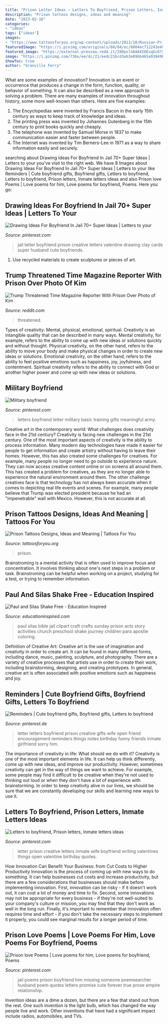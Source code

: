```yaml
---
title: "Prison Letter Ideas ~ Letters To Boyfriend, Prison Letters, Inmate Letters Ideas"
description: "Prison tattoos designs, ideas and meaning"
date: "2023-02-16"
categories:
- "ideas"
tags: ["ideas"]
images:
- "https://www.tattoosforyou.org/wp-content/uploads/2013/10/Russian-Prison-Tattoos-Meanings-682x1024.jpg"
featuredImage: "https://i.pinimg.com/originals/60/04/ec/6004ec712243e4956f526c5556c27dae.jpg"
featured_image: "https://external-preview.redd.it/I8Opsln6A84IDEcqGc67yi8QFvv_hoNKJI0LkNRdh34.jpg?auto=webp&amp;s=5ebd2c2cac2b931198a3ec2c060b1d48cb1eb6bd"
image: "https://i.pinimg.com/736x/ee/dc/21/eedc21bcd3eb3e09bb465a93849b8d86.jpg"
ShowToc: true
author: "Granville Ferry"
---
```



What are some examples of innovation?
Innovation is an event or occurrence that produces a change in the form, function, quality, or behavior of something. It can also be described as a new approach to solving a problem. There are many examples of innovation throughout history, some more well-known than others. Here are five examples:
1. The Encyclopedias were invented by Francis Bacon in the early 15th century as ways to keep track of knowledge and ideas.
2. The printing press was invented by Johannes Gutenberg in the 15th century to print books quickly and cheaply.
3. The telephone was invented by Samuel Morse in 1837 to make communication easier and faster between people. 
4. The Internet was invented by Tim Berners-Lee in 1971 as a way to share information easily and securely. 

	

		
searching about Drawing Ideas For Boyfriend In Jail 70+ Super Ideas | Letters to your you've visit to the right web. We have 8 Images about Drawing Ideas For Boyfriend In Jail 70+ Super Ideas | Letters to your like Reminders | Cute boyfriend gifts, Boyfriend gifts, Letters to boyfriend, Letters to boyfriend, Prison letters, Inmate letters ideas and also Prison love Poems | Love poems for him, Love poems for boyfriend, Poems. Here you go:
		
    
## Drawing Ideas For Boyfriend In Jail 70+ Super Ideas | Letters To Your

<img loading=lazy src="https://i.pinimg.com/originals/e9/84/77/e984773cbedab7432935811040ac3979.jpg" onerror="this.onerror=null;this.src='https://tse4.mm.bing.net/th?id=OIP.MdD9NwsLgPHgmcCLaFf4SQAAAA&amp;pid=15.1';" alt="Drawing Ideas For Boyfriend In Jail 70+ Super Ideas | Letters to your">

_Source: pinterest.com_

>jail letter boyfriend prison creative letters valentine drawing clay cards super husband cute boyfriends. 

	

1. Use recycled materials to create sculptures or pieces of art.

    
## Trump Threatened Time Magazine Reporter With Prison Over Photo Of Kim

<img loading=lazy src="https://external-preview.redd.it/I8Opsln6A84IDEcqGc67yi8QFvv_hoNKJI0LkNRdh34.jpg?auto=webp&amp;s=5ebd2c2cac2b931198a3ec2c060b1d48cb1eb6bd" onerror="this.onerror=null;this.src='https://tse4.mm.bing.net/th?id=OIP.WgBM20ZZhmV7C1IxxhqFYQHaEK&amp;pid=15.1';" alt="Trump Threatened Time Magazine Reporter With Prison Over Photo of Kim">

_Source: reddit.com_

>threatened. 

	

Types of creativity: Mental, physical, emotional, spiritual.
Creativity is an intangible quality that can be described in many ways. Mental creativity, for example, refers to the ability to come up with new ideas or solutions quickly and without thought. Physical creativity, on the other hand, refers to the ability to move your body and make physical changes in order to create new ideas or solutions. Emotional creativity, on the other hand, refers to the ability to feel positive emotions such as happiness, joy, joyfulness, and contentment. Spiritual creativity refers to the ability to connect with God or another higher power and come up with new ideas or solutions.

    
## Military Boyfriend

<img loading=lazy src="https://i.pinimg.com/736x/a4/60/1f/a4601fcd80bfe0ea342dab79b087093e.jpg" onerror="this.onerror=null;this.src='https://tse4.mm.bing.net/th?id=OIP.lvFiKt8JsQVqtqZjEeY66wHaJ3&amp;pid=15.1';" alt="Military boyfriend">

_Source: pinterest.com_

>letters boyfriend letter military basic training gifts meaningful army. 

	

Creative art in the contemporary world: What challenges does creativity face in the 21st century?
Creativity is facing new challenges in the 21st century. One of the most important aspects of creativity is the ability to process information. Many modern day technologies have made it easier for people to get information and create artistry without having to leave their homes. However, this has also created some challenges for creatives. For example, many people no longer need to go outside to experience nature. They can now access creative content online or on screens all around them. This has created a problem for creatives, as they are no longer able to experience the natural environment around them. The other challenge creatives face is that technology has not always been accurate when it comes to depicting real life events and scenes. For example, many people believe that Trump was elected president because he had an "impenetrable" wall with Mexico. However, this is not accurate at all.

    
## Prison Tattoos Designs, Ideas And Meaning | Tattoos For You

<img loading=lazy src="https://www.tattoosforyou.org/wp-content/uploads/2013/10/Russian-Prison-Tattoos-Meanings-682x1024.jpg" onerror="this.onerror=null;this.src='https://tse1.mm.bing.net/th?id=OIP.ulbfb7UewotSOl0TpmmxgAHaLH&amp;pid=15.1';" alt="Prison Tattoos Designs, Ideas and Meaning | Tattoos For You">

_Source: tattoosforyou.org_

>prison. 

	

Brainstroming is a mental activity that is often used to improve focus and concentration. It involves thinking about one's next steps in a problem or task. Brainstroming can be helpful when working on a project, studying for a test, or trying to remember information.

    
## Paul And Silas Shake Free - Education Inspired

<img loading=lazy src="http://www.educationinspired.com/uploads/8/2/1/3/8213508/8768139_orig.jpg" onerror="this.onerror=null;this.src='https://tse3.mm.bing.net/th?id=OIP.4VDszPJQELmaYqReR531yQHaFj&amp;pid=15.1';" alt="Paul and Silas Shake Free - Education Inspired">

_Source: educationinspired.com_

>paul silas bible jail clipart craft crafts sunday prison acts story activities church preschool shake journey children para apostle coloring. 

	

Definition of Creative Art:
Creative art is the use of imagination and creativity in order to create art. It can be found in many different forms, including dance, music, painting, sculpture, and photography. There are a variety of creative processes that artists use in order to create their work, including brainstorming, designing, and creating prototypes. In general, creative art is often associated with positive emotions such as happiness and joy.

    
## Reminders | Cute Boyfriend Gifts, Boyfriend Gifts, Letters To Boyfriend

<img loading=lazy src="https://i.pinimg.com/originals/60/04/ec/6004ec712243e4956f526c5556c27dae.jpg" onerror="this.onerror=null;this.src='https://tse3.mm.bing.net/th?id=OIP.66oJ2xg9zKdCQeSnwLVstQAAAA&amp;pid=15.1';" alt="Reminders | Cute boyfriend gifts, Boyfriend gifts, Letters to boyfriend">

_Source: pinterest.de_

>letter letters boyfriend prison creative gifts wife open friend encouragement reminders things notes birthday funny friends inmate girlfriend sorry him. 

	

The importance of creativity in life: What should we do with it?
Creativity is one of the most important elements in life. It can help us think differently, come up with new ideas, and improve our productivity. However, sometimes creativity can get in the way of things we want to achieve. For example, some people may find it difficult to be creative when they're not used to thinking out loud or when they don't have a lot of experience with brainstorming. In order to keep creativity alive in our lives, we should be sure that we are constantly developing our skills and learning new ways to use it.

    
## Letters To Boyfriend, Prison Letters, Inmate Letters Ideas

<img loading=lazy src="https://i.pinimg.com/originals/93/a0/f0/93a0f0fd106372995a5d5ffea7c8e7bf.png" onerror="this.onerror=null;this.src='https://tse3.mm.bing.net/th?id=OIP.4U5VgUUaQcHoW-oPEXSXEgHaNK&amp;pid=15.1';" alt="Letters to boyfriend, Prison letters, Inmate letters ideas">

_Source: pinterest.com_

>letter prison creative letters inmate wife boyfriend writing valentines things open valentine birthday quotes. 

	

How Innovation Can Benefit Your Business: from Cut Costs to Higher Productivity
Innovation is the process of coming up with new ways to do something. It can help businesses cut costs and increase productivity, but there are a few considerations that businesses should make before implementing innovation. First, innovation can be risky - if it doesn't work out, it can cost a lot of money and time to fix. Second, some innovations may not be appropriate for every business - if they're not well-suited to your company's culture or mission, you may find that they don't work as well in the long run. Finally, it's important to remember that innovation often requires time and effort - if you don't take the necessary steps to implement it properly, you could see marginal results for a longer period of time.

    
## Prison Love Poems | Love Poems For Him, Love Poems For Boyfriend, Poems

<img loading=lazy src="https://i.pinimg.com/736x/ee/dc/21/eedc21bcd3eb3e09bb465a93849b8d86.jpg" onerror="this.onerror=null;this.src='https://tse3.mm.bing.net/th?id=OIP.tjquPIVKF5Elnoqbd_1wWAHaHa&amp;pid=15.1';" alt="Prison love Poems | Love poems for him, Love poems for boyfriend, Poems">

_Source: pinterest.com_

>jail poems prison boyfriend him missing someone poemsearcher husband poem quotes letters promise cute forever true prose empire relationship. 

	

Invention ideas are a dime a dozen, but there are a few that stand out from the rest. One such invention is the light bulb, which has changed the way people live and work. Other inventions that have had a significant impact include radios, automobiles, and TVs.

